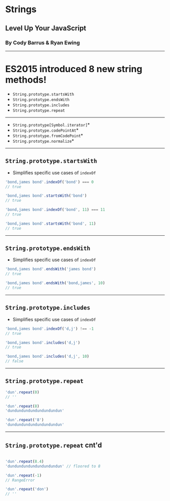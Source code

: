 # Strings
## Level Up Your JavaScript
### By Cody Barrus & Ryan Ewing

---

# ES2015 introduced 8 new string methods!

- `String.prototype.startsWith`
- `String.prototype.endsWith`
- `String.prototype.includes`
- `String.prototype.repeat`

---

- `String.prototype[Symbol.iterator]`*
- `String.prototype.codePointAt`*
- `String.prototype.fromCodePoint`*
- `String.prototype.normalize`*

---

## `String.prototype.startsWith`

- Simplifies specific use cases of `indexOf`

```JavaScript
'bond,james bond'.indexOf('bond') === 0
// true

'bond,james bond'.startsWith('bond')
// true

'bond,james bond'.indexOf('bond', 11) === 11
// true

'bond,james bond'.startsWith('bond', 11)
// true
```

---

## `String.prototype.endsWith`

- Simplifies specific use cases of `indexOf`

```JavaScript
'bond,james bond'.endsWith('james bond')
// true

'bond,james bond'.endsWith('bond,james', 10)
// true
```

---

## `String.prototype.includes`

- Simplifies specific use cases of `indexOf`

```JavaScript
'bond,james bond'.indexOf('d,j') !== -1
// true

'bond,james bond'.includes('d,j')
// true

'bond,james bond'.includes('d,j', 10)
// false
```
---

## `String.prototype.repeat`

```JavaScript
'dun'.repeat(0)
// ''

'dun'.repeat(8)
'dundundundundundundundun'

'dun'.repeat('8')
'dundundundundundundundun'

```

---

## `String.prototype.repeat` cnt'd

```JavaScript

'dun'.repeat(8.4)
'dundundundundundundundun' // floored to 8

'dun'.repeat(-1)
// RangeError

'dun'.repeat('don')
// ''
```
